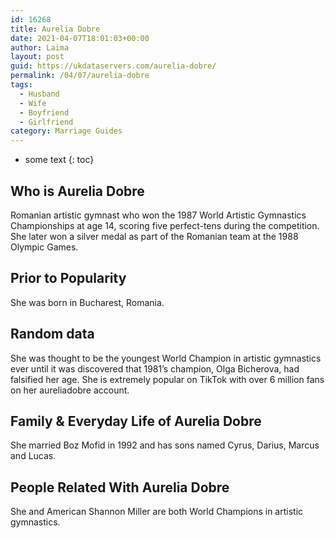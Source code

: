 ```yaml
---
id: 16268
title: Aurelia Dobre
date: 2021-04-07T18:01:03+00:00
author: Laima
layout: post
guid: https://ukdataservers.com/aurelia-dobre/
permalink: /04/07/aurelia-dobre
tags:
  - Husband
  - Wife
  - Boyfriend
  - Girlfriend
category: Marriage Guides
---
```


* some text
{: toc}


## Who is Aurelia Dobre
                  
                  
                  
Romanian artistic gymnast who won the 1987 World Artistic Gymnastics Championships at age 14, scoring five perfect-tens during the competition. She later won a silver medal as part of the Romanian team at the 1988 Olympic Games.
                  
              
            
              
            
                
                
                
## Prior to Popularity
                  
                  
                  
She was born in Bucharest, Romania.
                  
              
            
              
            
                
                
                
## Random data
                  
                  
                  
She was thought to be the youngest World Champion in artistic gymnastics ever until it was discovered that 1981&#8217;s champion, Olga Bicherova, had falsified her age. She is extremely popular on TikTok with over 6 million fans on her aureliadobre account. 
                  
              
            
              
            
                
                
                
## Family & Everyday Life of Aurelia Dobre
                  
                  
                  
She married Boz Mofid in 1992 and has sons named Cyrus, Darius, Marcus and Lucas.
                  
              
            
              
            
                
                
                
## People Related With Aurelia Dobre
                  
                  
                  
She and American Shannon Miller are both World Champions in artistic gymnastics.
                  
              
            
              
            
                
              
            
              
              
            
            
              
            
          
          
          